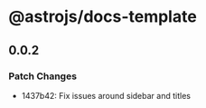 # @astrojs/docs-template

## 0.0.2

### Patch Changes

- 1437b42: Fix issues around sidebar and titles
